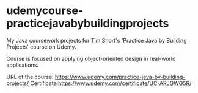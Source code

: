 # udemycourse-practicejavabybuildingprojects
My Java coursework projects for Tim Short's 'Practice Java by Building Projects' course on Udemy.

Course is focused on applying object-oriented design in real-world applications.

URL of the course: https://www.udemy.com/practice-java-by-building-projects/
Certificate:https://www.udemy.com/certificate/UC-ARJGWG5R/
